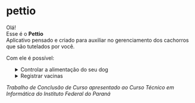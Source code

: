 # pettio

Olá! <br>
Esse é o <strong>Pettio</strong> <br>
Aplicativo pensado e criado para auxiliar no gerenciamento dos cachorros que são tutelados por você. <br>

Com ele é possível: 

<ul>
  <details>
    <summary>Controlar a alimentação do seu dog</summary>
    <p>Você pode registrar os horários de alimentação do seu pet para podermos notificá-lo quando estiver na hora de dar comida ao seu parceiro! </p>
  </details>
  
  <details>
    <summary>Registrar vacinas</summary>
    <p>Dessa forma você sempre pode saber se o seu dog já passou por todos os procedimentos necessários para ter uma vida saudável e sem preocupações. </p>
  </details>
</ul>
<em style="">Trabalho de Conclusão de Curso apresentado ao Curso Técnico em Informática do Instituto Federal do Paraná</em>
